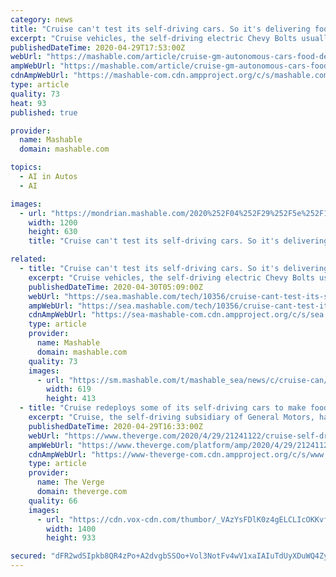 ```yaml
---
category: news
title: "Cruise can't test its self-driving cars. So it's delivering food instead."
excerpt: "Cruise vehicles, the self-driving electric Chevy Bolts usually spotted around San Francisco neighborhoods, are back on the road after a brief pause during the coronavirus outbreak. And now that the fleet is considered an essential service,"
publishedDateTime: 2020-04-29T17:53:00Z
webUrl: "https://mashable.com/article/cruise-gm-autonomous-cars-food-delivery/"
ampWebUrl: "https://mashable.com/article/cruise-gm-autonomous-cars-food-delivery.amp"
cdnAmpWebUrl: "https://mashable-com.cdn.ampproject.org/c/s/mashable.com/article/cruise-gm-autonomous-cars-food-delivery.amp"
type: article
quality: 73
heat: 93
published: true

provider:
  name: Mashable
  domain: mashable.com

topics:
  - AI in Autos
  - AI

images:
  - url: "https://mondrian.mashable.com/2020%252F04%252F29%252F5e%252F1efeba8e0f7e467eb123699e8e9356c2.e6915.jpg%252F1200x630.jpg?signature=Hvy3PtU_wTqrmzWJ1FvBYTRijw0="
    width: 1200
    height: 630
    title: "Cruise can't test its self-driving cars. So it's delivering food instead."

related:
  - title: "Cruise can't test its self-driving cars. So it's delivering food instead."
    excerpt: "Cruise vehicles, the self-driving electric Chevy Bolts usually spotted around San Francisco neighborhoods, are back on the road after a brief pause during the coronavirus outbreak. And now that the fleet is considered an essential service,"
    publishedDateTime: 2020-04-30T05:09:00Z
    webUrl: "https://sea.mashable.com/tech/10356/cruise-cant-test-its-self-driving-cars-so-its-delivering-food-instead"
    ampWebUrl: "https://sea.mashable.com/tech/10356/cruise-cant-test-its-self-driving-cars-so-its-delivering-food-instead?amp=1"
    cdnAmpWebUrl: "https://sea-mashable-com.cdn.ampproject.org/c/s/sea.mashable.com/tech/10356/cruise-cant-test-its-self-driving-cars-so-its-delivering-food-instead?amp=1"
    type: article
    provider:
      name: Mashable
      domain: mashable.com
    quality: 73
    images:
      - url: "https://sm.mashable.com/t/mashable_sea/news/c/cruise-can/cruise-cant-test-its-self-driving-cars-so-its-delivering-foo_s4qe.620.jpg"
        width: 619
        height: 413
  - title: "Cruise redeploys some of its self-driving cars to make food deliveries in San Francisco"
    excerpt: "Cruise, the self-driving subsidiary of General Motors, has brought some of its autonomous vehicles out of their coronavirus-imposed dormancy to make deliveries for a pair of food banks in San Francisco,"
    publishedDateTime: 2020-04-29T16:33:00Z
    webUrl: "https://www.theverge.com/2020/4/29/21241122/cruise-self-driving-car-deliveries-food-banks-sf"
    ampWebUrl: "https://www.theverge.com/platform/amp/2020/4/29/21241122/cruise-self-driving-car-deliveries-food-banks-sf"
    cdnAmpWebUrl: "https://www-theverge-com.cdn.ampproject.org/c/s/www.theverge.com/platform/amp/2020/4/29/21241122/cruise-self-driving-car-deliveries-food-banks-sf"
    type: article
    provider:
      name: The Verge
      domain: theverge.com
    quality: 66
    images:
      - url: "https://cdn.vox-cdn.com/thumbor/_VAzYsFDlK0z4gELCLIcOKKvf8Q=/0x0:3300x2200/1400x933/filters:focal(1386x836:1914x1364):no_upscale()/cdn.vox-cdn.com/uploads/chorus_image/image/66726947/SFM_Food_Bank_1.0.jpg"
        width: 1400
        height: 933

secured: "dFR2wdSIpkb8QR4zPo+A2dvgbSSOo+Vol3NotFv4wV1xaIAIuTdUyXDuWQ4ZynG3s13Rgq8DouFP48iMnksHy5uq+Z929L05w1i7mDK3X6xmXkQNuBTjesKuCg50v8FgGRp0yhFCX6xOKBTd0LpP5U9f4p72kPl3g/+4rhVMZRUIOE9bgL33p6ZFHFXHTN05lcrEg0yUdvzL+IVZXV870e+xE98SiZ1S7GFZNIhYdyd+s2X500wmWwlZo6Lt6GFV5wIOa+RqmdATTE7KslgCjkQNn0Qak0mU+GkNphOKw+pWfFwaTzsAs9+Scxqu9yE7a+O9z7OpSGSDlaQcgA4wQ2MITOuMDaHlMlx6VtjshAtjenYTChm5O1YCqsPTwCngxx1/LL3X9aI/e9pRWM7qlCj1NZQXlA5JNbIvFbVX5sjLYfq5VLOxZ66CwrHS/ziwYZ2CLkU+g+v/x3WC1DVRnlgQVWja2PKw7cVyDyjWEyk=;0PRbxmt+0zzwn86UMzlq/g=="
---
```


